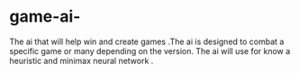 # game-ai-
The ai that will help win and create games .The ai is designed to combat a specific game or many depending on the version.
The ai will use for know a heuristic and minimax neural network .
